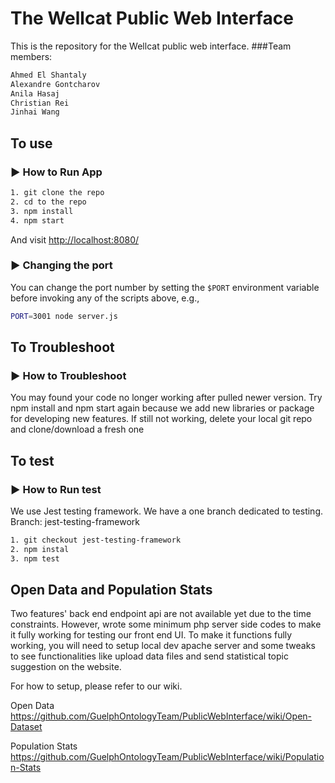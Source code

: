 # The Wellcat Public Web Interface
This is the repository for the Wellcat public web interface.
###Team members:

```sh
Ahmed El Shantaly
Alexandre Gontcharov
Anila Hasaj
Christian Rei
Jinhai Wang
```
## To use
### :arrow_forward: How to Run App
```sh
1. git clone the repo
2. cd to the repo
3. npm install
4. npm start
```
And visit <http://localhost:8080/>


### :arrow_forward: Changing the port

You can change the port number by setting the `$PORT` environment variable before invoking any of the scripts above, e.g.,

```sh
PORT=3001 node server.js
```
## To Troubleshoot
### :arrow_forward: How to Troubleshoot
You may found your code no longer working after pulled newer version.
Try npm install and npm start again because we add new libraries or package for developing new features.
If still not working, delete your local git repo and clone/download a fresh one

## To test
### :arrow_forward: How to Run test
We use Jest testing framework.
We have a one branch dedicated to testing. 
Branch: jest-testing-framework

```sh
1. git checkout jest-testing-framework
2. npm instal
3. npm test
```

## Open Data and Population Stats
Two features' back end endpoint api are not available yet due to the time constraints.
However, wrote some minimum php server side codes to make it fully working for testing our front end UI.
To make it functions fully working, you will need to setup local dev apache server and some tweaks to see functionalities like upload data files and send statistical topic suggestion on the website.

For how to setup, please refer to our wiki.

   Open Data https://github.com/GuelphOntologyTeam/PublicWebInterface/wiki/Open-Dataset
   
   Population Stats https://github.com/GuelphOntologyTeam/PublicWebInterface/wiki/Population-Stats

